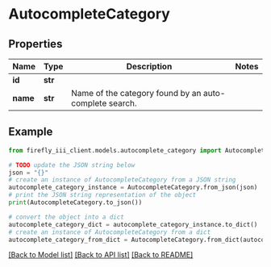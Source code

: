 # AutocompleteCategory


## Properties

Name | Type | Description | Notes
------------ | ------------- | ------------- | -------------
**id** | **str** |  | 
**name** | **str** | Name of the category found by an auto-complete search. | 

## Example

```python
from firefly_iii_client.models.autocomplete_category import AutocompleteCategory

# TODO update the JSON string below
json = "{}"
# create an instance of AutocompleteCategory from a JSON string
autocomplete_category_instance = AutocompleteCategory.from_json(json)
# print the JSON string representation of the object
print(AutocompleteCategory.to_json())

# convert the object into a dict
autocomplete_category_dict = autocomplete_category_instance.to_dict()
# create an instance of AutocompleteCategory from a dict
autocomplete_category_from_dict = AutocompleteCategory.from_dict(autocomplete_category_dict)
```
[[Back to Model list]](../README.md#documentation-for-models) [[Back to API list]](../README.md#documentation-for-api-endpoints) [[Back to README]](../README.md)


